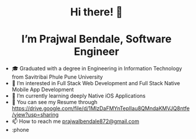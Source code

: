 <h1 align="center">
Hi there! 👋
</h1>

<h1 align="center"> I’m Prajwal Bendale, Software Engineer</h1>

- 🎓 Graduated with a degree in Engineering in Information Technology from Savitribai Phule Pune University
- 👀 I’m interested in Full Stack Web Development and Full Stack Native Mobile App Development
- 🌱 I’m currently learning deeply Native iOS Applications
- 💞️ You can see my Resume through https://drive.google.com/file/d/1MlzDaFMYnTepIIau8QMndaKMVJQ8ntfe/view?usp=sharing
- 📫 How to reach me prajwalbendale872@gmail.com
- :phone
<!---
PrajwalBendale/PrajwalBendale is a ✨ special ✨ repository because its `README.md` (this file) appears on your GitHub profile.
You can click the Preview link to take a look at your changes.
--->
